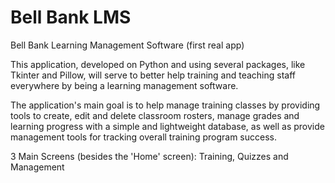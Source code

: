 # Bell Bank LMS
Bell Bank Learning Management Software (first real app)

This application, developed on Python and using several packages, like Tkinter and Pillow, will serve to better help training and teaching staff everywhere
by being a learning management software.

The application's main goal is to help manage training classes by providing tools to create, edit and delete classroom rosters, manage grades and learning
progress with a simple and lightweight database, as well as provide management tools for tracking overall training program success.

3 Main Screens (besides the 'Home' screen): Training, Quizzes and Management
